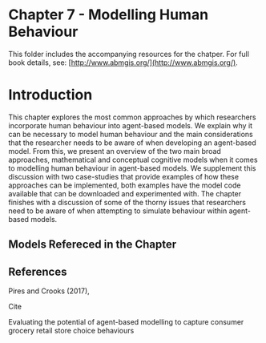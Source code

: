 # Chapter 7 - Modelling Human Behaviour

This folder includes the accompanying resources for the chatper. For full book details, see: [http://www.abmgis.org/](http://www.abmgis.org/).

# Introduction

This chapter explores the most common approaches by which researchers incorporate human behaviour into agent-based models. We explain why it can be necessary to model human behaviour and the main considerations that the researcher needs to be aware of when developing an agent-based model.  From this, we present an overview of the two main broad approaches, mathematical and conceptual cognitive models when it comes to modelling human behaviour in agent-based models.  We supplement this discussion with two case-studies that provide examples of how these approaches can be implemented, both examples have the model code available that can be downloaded and experimented with. The chapter finishes with a discussion of some of the thorny issues that researchers need to be aware of when attempting to simulate behaviour within agent-based models.

## Models Refereced in the Chapter



## References 

Pires and Crooks (2017), 

Cite 

Evaluating the potential of agent-based modellingto capture consumer grocery retail store choicebehaviours